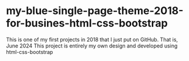 # my-blue-single-page-theme-2018-for-busines-html-css-bootstrap
This is one of my first projects in 2018 that I just put on GitHub. That is, June 2024 This project is entirely my own design and developed using html-css-bootstrap
